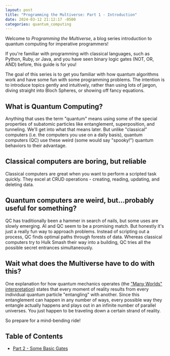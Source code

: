 ```yaml
---
layout: post
title: "Programming the Multiverse: Part 1 - Introduction"
date: 2024-03-12 21:12:17 -0500
categories: quantum_computing
---
```


Welcome to _Programming the Multiverse_, a blog series introduction to quantum computing for imperative programmers!

If you're familiar with programming with classical languages, such as Python, Ruby, or Java, and you have seen binary logic gates (NOT, OR, AND) before, this guide is for you!

The goal of this series is to get you familiar with how quantum algorithms work and have some fun with some programming problems. The intention is to introduce topics gently and intuitively, rather than using lots of jargon, diving straight into Bloch Spheres, or showing off fancy equations.

## What is Quantum Computing?

Anything that uses the term "quantum" means using some of the special properties of subatomic particles like entanglement, superposition, and tunneling. We'll get into what that means later. But unlike "classical" computers (i.e. the computers you use on a daily basis), quantum computers (QC) use these weird (some would say "spooky!") quantum behaviors to their advantage.

## Classical computers are boring, but reliable

Classical computers are great when you want to perform a scripted task quickly. They excel at CRUD operations - creating, reading, updating, and deleting data.

## Quantum computers are weird, but...probably useful for something?

QC has traditionally been a hammer in search of nails, but some uses are slowly emerging. AI and QC seem to be a promising match. But honestly it's just a really fun way to approach problems. Instead of scripting out a process, QC finds optimal paths through forests of data. Whereas classical computers try to Hulk Smash their way into a building, QC tries all the possible secret entrances simultaneously.

## Wait what does the Multiverse have to do with this?

One explanation for how quantum mechanics operates (the ["Many Worlds" interpretation](https://en.wikipedia.org/wiki/Many-worlds_interpretation)) states that every moment of reality results from every individual quantum particle "entangling" with another. Since this entanglement can happen in any number of ways, every possible way they entangle actually happens and plays out in an infinite number of parallel universes. You just happen to be traveling down a certain strand of reality.

So prepare for a mind-bending ride!

## Table of Contents

- [Part 2 - Some Basic Gates](/programming-the-multiverse-part-2/)
